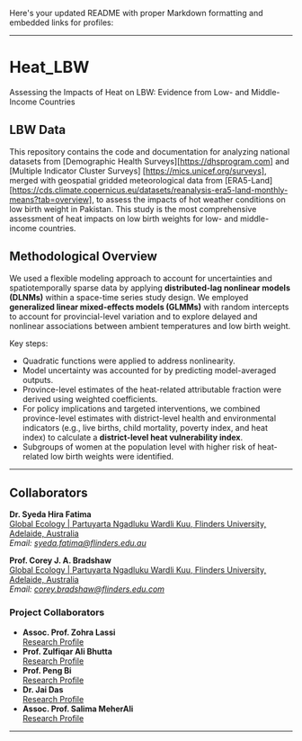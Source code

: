 Here's your updated README with proper Markdown formatting and embedded links for profiles:

---

# Heat_LBW  
Assessing the Impacts of Heat on LBW: Evidence from Low- and Middle-Income Countries  

## LBW Data  

This repository contains the code and documentation for analyzing national datasets from [Demographic Health Surveys][https://dhsprogram.com] and [Multiple Indicator Cluster Surveys] [https://mics.unicef.org/surveys], merged with geospatial gridded meteorological data from [ERA5-Land][https://cds.climate.copernicus.eu/datasets/reanalysis-era5-land-monthly-means?tab=overview], to assess the impacts of hot weather conditions on low birth weight in Pakistan. This study is the most comprehensive assessment of heat impacts on low birth weights for low- and middle-income countries.

## Methodological Overview  

We used a flexible modeling approach to account for uncertainties and spatiotemporally sparse data by applying **distributed-lag nonlinear models (DLNMs)** within a space-time series study design. We employed **generalized linear mixed-effects models (GLMMs)** with random intercepts to account for provincial-level variation and to explore delayed and nonlinear associations between ambient temperatures and low birth weight.  

Key steps:  
- Quadratic functions were applied to address nonlinearity.  
- Model uncertainty was accounted for by predicting model-averaged outputs.  
- Province-level estimates of the heat-related attributable fraction were derived using weighted coefficients.  
- For policy implications and targeted interventions, we combined province-level estimates with district-level health and environmental indicators (e.g., live births, child mortality, poverty index, and heat index) to calculate a **district-level heat vulnerability index**.  
- Subgroups of women at the population level with higher risk of heat-related low birth weights were identified.  

---

## Collaborators  

**Dr. Syeda Hira Fatima**  
[Global Ecology | Partuyarta Ngadluku Wardli Kuu, Flinders University, Adelaide, Australia](https://globalecologyflinders.com/people/#SHF)  
*Email: syeda.fatima@flinders.edu.au*  

**Prof. Corey J. A. Bradshaw**  
[Global Ecology | Partuyarta Ngadluku Wardli Kuu, Flinders University, Adelaide, Australia](https://globalecologyflinders.com/people/#DIRECTOR)  
*Email: corey.bradshaw@flinders.edu.com*  

### Project Collaborators  
- **Assoc. Prof. Zohra Lassi**  
  [Research Profile](https://researchers.adelaide.edu.au/profile/zohra.lassi)  
- **Prof. Zulfiqar Ali Bhutta**  
  [Research Profile](https://www.sickkids.ca/en/staff/b/zulfiqar-bhutta/)  
- **Prof. Peng Bi**  
  [Research Profile](https://researchers.adelaide.edu.au/profile/peng.bi)  
- **Dr. Jai Das**  
  [Research Profile](https://www.aku.edu/mcpk/faculty/Pages/profile.aspx?ProfileID=307&Name=Jai++Das)  
- **Assoc. Prof. Salima MeherAli**  
  [Research Profile](https://apps.ualberta.ca/directory/person/meherali)  

---
